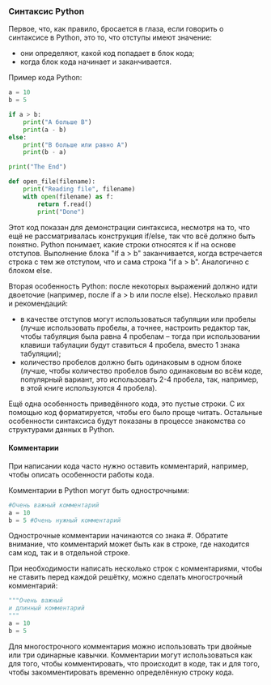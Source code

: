 ### Синтаксис Python

Первое, что, как правило, бросается в глаза, если говорить о синтаксисе в Python, это то, что отступы имеют значение:

* они определяют, какой код попадает в блок кода;
* когда блок кода начинает и заканчивается.

Пример кода Python:

```python
a = 10
b = 5

if a > b:
    print("A больше B")
    print(a - b)
else:
    print("B больше или равно A")
    print(b - a)

print("The End")

def open_file(filename):
    print("Reading file", filename)
    with open(filename) as f:
        return f.read()
        print("Done")
```

Этот код показан для демонстрации синтаксиса, несмотря на то, что ещё не рассматривалась конструкция if/else, так что всё должно быть понятно. Python понимает, какие строки относятся к if на основе отступов. Выполнение блока "if a > b" заканчивается, когда встречается строка с тем же отступом, что и сама строка "if a > b". Аналогично с блоком else.

Вторая особенность Python: после некоторых выражений должно идти двоеточие (например, после if a > b или после else). Несколько правил и рекомендаций:

* в качестве отступов могут использоваться табуляции или пробелы (лучше использовать пробелы, а точнее, настроить редактор так, чтобы табуляция была равна 4 пробелам – тогда при использовании клавиши табулации будут ставиться 4 пробела, вместо 1 знака табуляции);
* количество пробелов должно быть одинаковым в одном блоке (лучше, чтобы количество пробелов было одинаковым во всём коде, популярный вариант, это использовать 2-4 пробела, так, например, в этой книге используются 4 пробела).

Ещё одна особенность приведённого кода, это пустые строки. С их помощью код форматируется, чтобы его было проще читать. Остальные особенности синтаксиса будут показаны в процессе знакомства со структурами данных в Python.

#### Комментарии

При написании кода часто нужно оставить комментарий, например, чтобы описать особенности работы кода.

Комментарии в Python могут быть однострочными:

```python
#Очень важный комментарий
a = 10
b = 5 #Очень нужный комментарий
```
Однострочные комментарии начинаются со знака #. Обратите внимание, что комментарий может быть как в строке, где находится сам код, так и в отдельной строке.

При необходимости написать несколько строк с комментариями, чтобы не ставить перед каждой решётку, можно сделать многострочный комментарий:

```python
"""Очень важный
и длинный комментарий
"""
a = 10
b = 5
```

Для многострочного комментария можно использовать три двойные или три одинарные кавычки. Комментарии могут использоваться как для того, чтобы комментировать, что происходит в коде, так и для того, чтобы закомментировать временно определённую строку кода.
